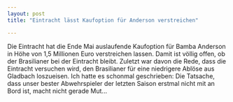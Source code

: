 ```yaml
---
layout: post
title: "Eintracht lässt Kaufoption für Anderson verstreichen"

---
```


Die Eintracht hat die Ende Mai auslaufende Kaufoption für Bamba Anderson in Höhe von 1,5 Millionen Euro verstreichen lassen. Damit ist völlig offen, ob der Brasilianer bei der Eintracht bleibt. Zuletzt war davon die Rede, dass die Eintracht versuchen wird, den Brasilianer für eine niedrigere Ablöse aus Gladbach loszueisen. Ich hatte es schonmal geschrieben: Die Tatsache, dass unser bester Abwehrspieler der letzten Saison erstmal nicht mit an Bord ist, macht nicht gerade Mut...


